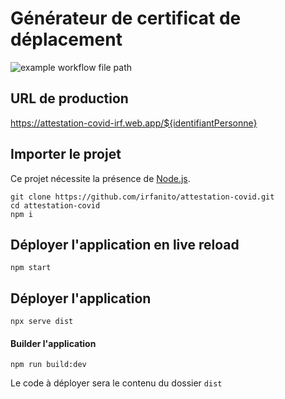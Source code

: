 # Générateur de certificat de déplacement
![example workflow file path](https://github.com/irfanito/attestation-covid/workflows/Continuous%20deployment%20to%20Firebase%20Hosting%20on%20push/badge.svg)
## URL de production
https://attestation-covid-irf.web.app/${identifiantPersonne}


## Importer le projet
Ce projet nécessite la présence de [Node.js](https://nodejs.org/en/download/).

```console
git clone https://github.com/irfanito/attestation-covid.git
cd attestation-covid
npm i
```

## Déployer l'application en live reload
```console
npm start
```

## Déployer l'application
```console
npx serve dist
```

#### Builder l'application
```console
npm run build:dev
```
Le code à déployer sera le contenu du dossier `dist`
